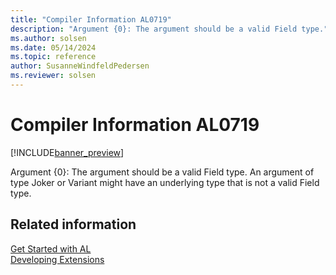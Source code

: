 ```yaml
---
title: "Compiler Information AL0719"
description: "Argument {0}: The argument should be a valid Field type."
ms.author: solsen
ms.date: 05/14/2024
ms.topic: reference
author: SusanneWindfeldPedersen
ms.reviewer: solsen
---
```

[//]: # (START>DO_NOT_EDIT)
[//]: # (IMPORTANT:Do not edit any of the content between here and the END>DO_NOT_EDIT.)
[//]: # (Any modifications should be made in the .xml files in the ModernDev repo.)
# Compiler Information AL0719

[!INCLUDE[banner_preview](../includes/banner_preview.md)]

Argument {0}: The argument should be a valid Field type. An argument of type Joker or Variant might have an underlying type that is not a valid Field type.


[//]: # (IMPORTANT: END>DO_NOT_EDIT)
## Related information  
[Get Started with AL](../devenv-get-started.md)  
[Developing Extensions](../devenv-dev-overview.md)  